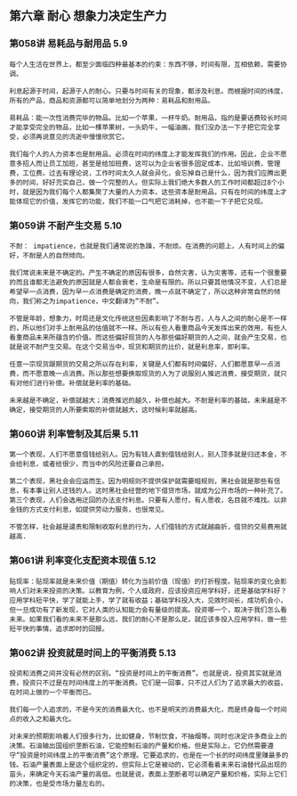 ## 第六章 耐心  想象力决定生产力

### 第058讲 易耗品与耐用品 5.9

`每个人生活在世界上，都至少面临四种最基本的约束：东西不够，时间有限，互相依赖，需要协调。`

`利息起源于时间，起源于人的耐心。只要与时间有关的现象，都涉及利息。而根据时间的纬度，所有的产品，商品和资源都可以简单地划分为两种：易耗品和耐用品。`

`易耗品：能一次性消费完毕的物品。比如一个苹果，一杯牛奶。耐用品，指的是要话费较长时间才能享受完全的物品，比如一棵苹果树，一头奶牛，一幅油画，我们没办法一下子把它完全享受，必须再说意见的流逝中慢慢欣赏它。`

`我们每个人的人力资本也是耐用品，必须在时间的纬度上才能发挥我们的作用。因此，企业不愿意多招人而让员工加班，甚至是给加班费，这可以为企业省很多固定成本，比如培训费，管理费，工位费。过去有理论说，工作时间太久人就会异化，会忘掉自己是什么，因为我们应腾出更多的时间，好好充实自己，做一个完整的人。但实际上我们绝大多数人的工作时间都超过8个小时，就是因为我们每个人都集聚了大量的人力资本，这些资本是耐用品，只有在时间的纬度上才能体现它的价值，发挥它的功能，我们不能一口气把它消耗掉，也不能一下子把它兑现。`

### 第059讲 不耐产生交易 5.10

`不耐： impatience，也就是我们通常说的急躁，不耐烦。在消费的问题上，人有时间上的偏好，不耐是人的自然倾向。`

`我们常说未来是不确定的。产生不确定的原因有很多，自然灾害，认为灾害等，还有一个很重要的而且谁都无法避免的原因就是人都会衰老，生命是有限的。所以只要其他情况不变，人们总是希望早一点消费，因为早一点消费是确定的消费，晚一点就不确定了，所以这种非常自然的倾向，我们称之为impatience，中文翻译为“不耐”。`

`不管是年龄，想象力，时局还是文化传统这些因素影响了不耐与否，人与人之间的耐心是不一样的，所以他们对手上耐用品的估值就不一样。所以有些人看重商品今天发挥出来的效用，有些人看重商品未来所蕴含的价值。而这些偏好现货的人与那些偏好期货的人之间，就会产生交易，也就是说不耐产生交易。在这个交易当中，现货和期货的比价，就是利息率，即利率。`

`任意一宗现货跟期货的交易之所以存在利率，关键是人们都有时间偏好，人们都愿意早一点消费，而不愿意晚一点消费。所以那些想要换取现货的人为了说服别人推迟消费，接受期货，就只有对他们进行补偿。补偿就是利率的基础。`

`未来越是不确定，补偿就越大；消费推迟的越久，补偿也越大。不耐是利率的基础，未来越是不确定，接受期货的人所要索取的补偿就越大，这时候利率就越高。`

### 第060讲 利率管制及其后果 5.11

`第一个表现，人们不愿意借钱给别人。因为有钱人直到借钱给别人，别人顶多就是归还本金，不会给利息，或者给很少，而当中的风险还要自己承担。`

`第二个表现，黑社会会应运而生。因为明规则不提供保护就需要暗规则，黑社会就是那些有信息，有本事让别人还钱的人。这时黑社会经营的地下借贷市场，就成为公开市场的一种补充了。`
`第三个表现，人们会选用迂回的办法支付利息。只要有人愿付，有人愿收，名目就不难找。以非金钱的方式支付利息，如提供劳动力服务，也很常见。`

`不管怎样，社会越是谴责和限制收取利息的行为，人们借钱的方式就越曲折，借贷的交易费用就越高.`

### 第061讲 利率变化支配资本现值 5.12

`贴现率：贴现率就是未来价值（期值）转化为当前价值（现值）的打折程度。贴现率的变化会影响人们对未来投资的决策。以教育为例，个人或政府，应该投资应用学科好，还是基础学科好？应用学科短平快，学了就能上手，学了就有收益；基础学科投入大，见效时间长，成功机会小，但一旦成功有了新发现，它对人类的认知能力会有量级的提高。投资哪一个，取决于我们怎么看未来。如果我们看的未来不是那么远，我们的耐心不是那么足，就应该多投入应用学科，做一些短平快的事情，追求即时的回报。`

### 第062讲 投资就是时间上的平衡消费 5.13

`投资和消费之间并没有必然的区别。“投资是时间上的平衡消费”。也就是说，投资其实就是消费，投资只不过是在时间纬度上的平衡消费。它们是一回事，只不过人们为了追求最大的收益，在时间上做的一个平衡而已。`

`我们每一个人追求的，不是今天的消费最大化，也不是明天的消费最大化，而是终身每一个时间点的收入之和最大化。`

`对未来的预期影响着人们很多行为，比如健身，节制饮食，不抽烟等。同时也决定许多商业上的决策。石油输出国组织垄断石油，它能控制石油的产量和价格，但是实际上，它仍然需要遵守“投资是时间纬度上的平衡消费”这个原理。它要追求的，也是在一个长的时间纬度里赚最多的钱。石油产量表面上是这个组织定的，但实际上它是被动的，它必须看着未来石油替代品出现的苗头，来确定今天石油产量的高低。也就是说，表面上垄断者可以确定产量和价格，实际上它们的决策，也是受市场力量左右的。`
